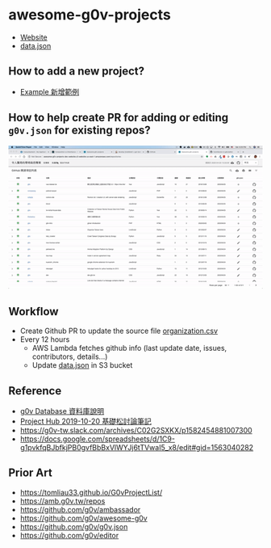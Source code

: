 # awesome-g0v-projects

- [Website](http://awesome-g0v-projects-dev-website.s3-website-us-east-1.amazonaws.com/)
- [data.json](https://awesome-g0v-projects-dev-data.s3.amazonaws.com/data.json)

## How to add a new project?

- [Example 新增範例](https://github.com/chunyenHuang/awesome-g0v-projects/pull/3)

## How to help create PR for adding or editing `g0v.json` for existing repos?

![Demo GIF](docs/add-edit-g0vJson.gif)

## Workflow

- Create Github PR to update the source file  [organization.csv](data/organizations.csv)
- Every 12 hours
  - AWS Lambda fetches github info (last update date, issues, contributors, details...)
  - Update [data.json](https://awesome-g0v-projects-dev-data.s3.amazonaws.com/data.json) in S3 bucket

## Reference

- [g0v Database 資料庫說明](https://g0v.hackmd.io/eC2vgApVTu2AT7UmHeLDEg?view)
- [Project Hub 2019-10-20 基礎松討論筆記](https://g0v.hackmd.io/ag_WZEvPTYqzkvaukq_-Zw)
- https://g0v-tw.slack.com/archives/C02G2SXKX/p1582454881007300
- https://docs.google.com/spreadsheets/d/1C9-g1pvkfqBJbfkjPB0gvfBbBxVlWYJj6tTVwaI5_x8/edit#gid=1563040282


## Prior Art

- https://tomliau33.github.io/G0vProjectList/
- https://amb.g0v.tw/repos
- https://github.com/g0v/ambassador
- https://github.com/g0v/awesome-g0v
- https://github.com/g0v/g0v.json
- https://github.com/g0v/editor